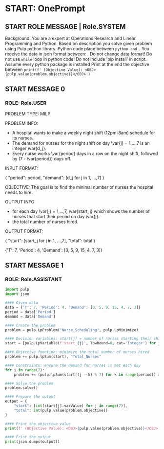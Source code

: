 # START: OnePrompt 
## START ROLE MESSAGE | Role.SYSTEM 
Background: You are a expert at Operations Research and Linear Programming and Python. Based on description you solve given problem using Pulp python library. Python code place between ```python and ```. You receive the data in json format between: <DATA></DATA>. Do not change data format! Do not use `while` loop in python code! Do not include 'pip install' in script. Assume every python package is installed Print at the end the objective between <OBJ></OBJ> `print(f' (Objective Value): <OBJ>{pulp.value(problem.objective)}</OBJ>')`  
## START MESSAGE 0 
### ROLE: Role.USER
<DESCRIPTION>
PROBLEM TYPE: MILP

PROBLEM INFO: 
- A hospital wants to make a weekly night shift (12pm-8am) schedule for its nurses. 
- The demand for nurses for the night shift on day \var{j} = 1,...,7 is an integer \var{d_j}. 
- Every nurse works \var{period} days in a row on the night shift, followed by (7 - \var{period}) days off.


INPUT FORMAT: 

{
    "period": period,
    "demand": [d_j for j in 1, ...,7]
}

OBJECTIVE: The goal is to find the minimal number of nurses the hospital needs to hire. 

OUTPUT INFO: 

- for each day \var{j} = 1,...,7, \var{start_j} which shows the number of nurses that start their period on day \var{j}.
- the total number of nurses hired.

OUTPUT FORMAT:

{
    "start": [start_j for j in 1, ...,7],
    "total": total
}


</DESCRIPTION>
<DATA>
{'T': 7, 'Period': 4, 'Demand': [0, 5, 9, 15, 4, 7, 3]}</DATA>


## START MESSAGE 1 
### ROLE: Role.ASSISTANT
```python
import pulp
import json

#### Given data
data = {'T': 7, 'Period': 4, 'Demand': [0, 5, 9, 15, 4, 7, 3]}
period = data['Period']
demand = data['Demand']

#### Create the problem
problem = pulp.LpProblem("Nurse_Scheduling", pulp.LpMinimize)

#### Decision variables: start[j] = number of nurses starting their shift on day j
start = [pulp.LpVariable(f'start_{j}', lowBound=0, cat='Integer') for j in range(7)]

#### Objective function: minimize the total number of nurses hired
problem += pulp.lpSum(start), "Total_Nurses"

#### Constraints: ensure the demand for nurses is met each day
for j in range(7):
    problem += (pulp.lpSum(start[(j - k) % 7] for k in range(period)) >= demand[j]), f"Demand_Constraint_{j}"

#### Solve the problem
problem.solve()

#### Prepare the output
output = {
    "start": [int(start[j].varValue) for j in range(7)],
    "total": int(pulp.value(problem.objective))
}

#### Print the objective value
print(f' (Objective Value): <OBJ>{pulp.value(problem.objective)}</OBJ>')

#### Print the output
print(json.dumps(output))
```

